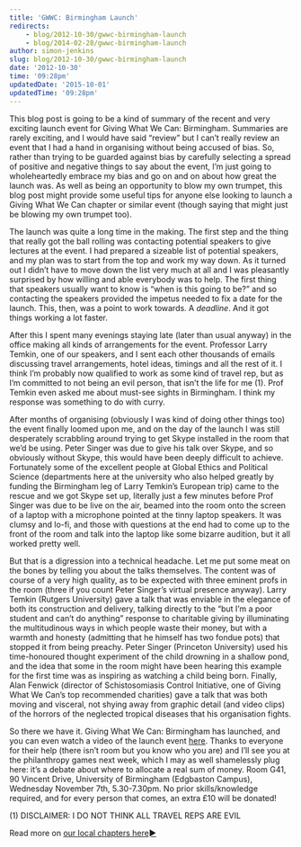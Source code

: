 ```yaml
---
title: 'GWWC: Birmingham Launch'
redirects:
    - blog/2012-10-30/gwwc-birmingham-launch
    - blog/2014-02-28/gwwc-birmingham-launch
author: simon-jenkins
slug: blog/2012-10-30/gwwc-birmingham-launch
date: '2012-10-30'
time: '09:28pm'
updatedDate: '2015-10-01'
updatedTime: '09:28pm'
---
```

This blog post is going to be a kind of summary of the recent and very exciting launch event for Giving What We Can: Birmingham. Summaries are rarely exciting, and I would have said “review” but I can’t really review an event that I had a hand in organising without being accused of bias. So, rather than trying to be guarded against bias by carefully selecting a spread of positive and negative things to say about the event, I’m just going to wholeheartedly embrace my bias and go on and on about how great the launch was. As well as being an opportunity to blow my own trumpet, this blog post might provide some useful tips for anyone else looking to launch a Giving What We Can chapter or similar event (though saying that might just be blowing my own trumpet too).

The launch was quite a long time in the making. The first step and the thing that really got the ball rolling was contacting potential speakers to give lectures at the event. I had prepared a sizeable list of potential speakers, and my plan was to start from the top and work my way down. As it turned out I didn’t have to move down the list very much at all and I was pleasantly surprised by how willing and able everybody was to help. The first thing that speakers usually want to know is “when is this going to be?” and so contacting the speakers provided the impetus needed to fix a date for the launch. This, then, was a point to work towards. A _deadline_. And it got things working a lot faster.

After this I spent many evenings staying late (later than usual anyway) in the office making all kinds of arrangements for the event. Professor Larry Temkin, one of our speakers, and I sent each other thousands of emails discussing travel arrangements, hotel ideas, timings and all the rest of it. I think I’m probably now qualified to work as some kind of travel rep, but as I’m committed to not being an evil person, that isn’t the life for me (1). Prof Temkin even asked me about must-see sights in Birmingham. I think my response was something to do with curry.

After months of organising (obviously I was kind of doing other things too) the event finally loomed upon me, and on the day of the launch I was still desperately scrabbling around trying to get Skype installed in the room that we’d be using. Peter Singer was due to give his talk over Skype, and so obviously without Skype, this would have been deeply difficult to achieve. Fortunately some of the excellent people at Global Ethics and Political Science (departments here at the university who also helped greatly by funding the Birmingham leg of Larry Temkin’s European trip) came to the rescue and we got Skype set up, literally just a few minutes before Prof Singer was due to be live on the air, beamed into the room onto the screen of a laptop with a microphone pointed at the tinny laptop speakers. It was clumsy and lo-fi, and those with questions at the end had to come up to the front of the room and talk into the laptop like some bizarre audition, but it all worked pretty well.

But that is a digression into a technical headache. Let me put some meat on the bones by telling you about the talks themselves. The content was of course of a very high quality, as to be expected with three eminent profs in the room (three if you count Peter Singer’s virtual presence anyway). Larry Temkin (Rutgers University) gave a talk that was enviable in the elegance of both its construction and delivery, talking directly to the “but I’m a poor student and can’t do anything” response to charitable giving by illuminating the multitudinous ways in which people waste their money, but with a warmth and honesty (admitting that he himself has two fondue pots) that stopped it from being preachy. Peter Singer (Princeton University) used his time-honoured thought experiment of the child drowning in a shallow pond, and the idea that some in the room might have been hearing this example for the first time was as inspiring as watching a child being born. Finally, Alan Fenwick (director of Schistosomiasis Control Initiative, one of Giving What We Can’s top recommended charities) gave a talk that was both moving and visceral, not shying away from graphic detail (and video clips) of the horrors of the neglected tropical diseases that his organisation fights.

So there we have it. Giving What We Can: Birmingham has launched, and you can even watch a video of the launch event [here](https://www.youtube.com/watch?v=y2nyK5rherg). Thanks to everyone for their help (there isn’t room but you know who you are) and I’ll see you at the philanthropy games next week, which I may as well shamelessly plug here: it’s a debate about where to allocate a real sum of money. Room G41, 90 Vincent Drive, University of Birmingham (Edgbaston Campus), Wednesday November 7th, 5.30-7.30pm. No prior skills/knowledge required, and for every person that comes, an extra £10 will be donated!

(1) DISCLAIMER: I DO NOT THINK ALL TRAVEL REPS ARE EVIL

Read more on [our local chapters here►](/getting-involved/local-chapters)